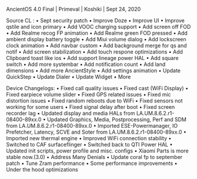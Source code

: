 AncientOS 4.0 Final | Primeval | Koshiki | Sept 24, 2020

Source CL :
• Sept security patch
• Improve Doze
• Improve UI
• Improve qstile and icon primary
• Add VOOC charging support
• Add screen off FOD
• Add Realme recog FP animation
• Add Realme green FOD pressed
• Add ambient display battery toggle
• Add Miui volume dialog
• Add lockscreen clock animation
• Add navbar custom
• Add background merge for qs and notif
• Add screen stabilization
• Add touch respone optimizations
• Add Clipboard toast like ios
• Add support lineage power HAL
• Add square switch
• Add more systembar
• Add notification count
• Add land dimensions
• Add more AncientStyle
• Add settings animation
• Update QuickStep
• Update Dialer
• Update Widget
• More

Device Changelogs:
• Fixed call quality issues
• Fixed cast (WiFi Display)
• Fixed earpiece volume slider
• Fixed GPS related issues
• Fixed mic distortion issues
• Fixed random reboots due to WiFi
• Fixed sensors not working for some users
• Fixed signal delay after boot
• Fixed screen recorder lag
• Updated display and media HALs from LA.UM.8.6.2.r1-08400-89xx.0
• Updated Graphics, Media, Postprocessing, Perf and SDM from LA.UM.8.6.2.r1-08400-89xx.0
• Imported ESE-Powermanager, IO Prefetcher, Latency, SCVE and Soter from LA.UM.8.6.2.r1-08400-89xx.0
• Imported new thermal engine
• Improved WiFi connection stability
• Switched to CAF surfaceflinger
• Switched back to QTI Power HAL
• Updated init scripts, power profile and misc. configs
• Xiaomi Parts is more stable now.(3.0)
• Address Many Denials
• Update coral fp to september patch
• Tune Zram performance
• Some performance improvements
• Under the hood optimizations

